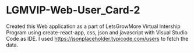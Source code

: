 # LGMVIP-Web-User_Card-2
Created this Web application as a part of LetsGrowMore Virtual Intership Program using create-react-app, css, json and javascript with Visual Studio Code as IDE. I used https://jsonplaceholder.typicode.com/users to fetch the data.
